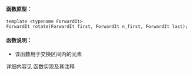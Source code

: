 
#### 函数原型：
```
template <typename ForwardIt>
ForwardIt rotate(ForwardIt first, ForwardIt n_first, ForwardIt last);
```

#### 函数说明：
* 该函数用于交换区间内的元素

详细内容见 函数实现及其注释

